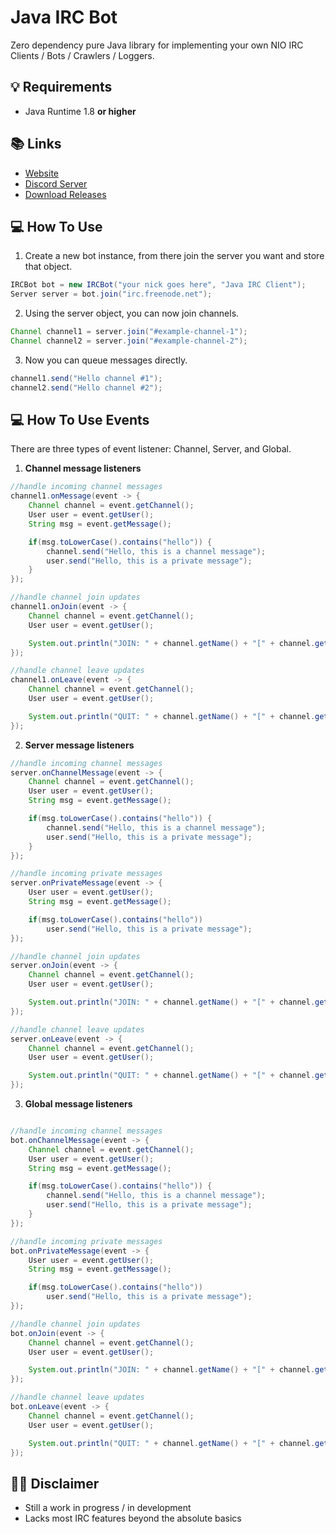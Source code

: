 # Java IRC Bot
Zero dependency pure Java library for implementing your own NIO IRC Clients / Bots / Crawlers / Loggers.

## 💡 Requirements
+ Java Runtime 1.8 **or higher**

<!--
## How To Add As Library
Add it as a maven dependency or just [download the latest release](https://github.com/Konloch/JavaIRCBot/releases).
```xml
<dependency>
  <groupId>com.konloch</groupId>
  <artifactId>IRCBot</artifactId>
  <version>1.0.0</version>
</dependency>
```

--->
## 📚 Links
* [Website](https://konloch.com/JavaIRCBot/)
* [Discord Server](https://discord.gg/aexsYpfMEf)
* [Download Releases](https://konloch.com/JavaIRCBot/releases)

## 💻 How To Use

1) Create a new bot instance, from there join the server you want and store that object.
```java
IRCBot bot = new IRCBot("your nick goes here", "Java IRC Client");
Server server = bot.join("irc.freenode.net");
```

2) Using the server object, you can now join channels.
```java
Channel channel1 = server.join("#example-channel-1");
Channel channel2 = server.join("#example-channel-2");
```

3) Now you can queue messages directly.
```java
channel1.send("Hello channel #1");
channel2.send("Hello channel #2");
```

## 💻 How To Use Events
There are three types of event listener: Channel, Server, and Global.

1) **Channel message listeners**
```java
//handle incoming channel messages
channel1.onMessage(event -> {
	Channel channel = event.getChannel();
	User user = event.getUser();
	String msg = event.getMessage();

	if(msg.toLowerCase().contains("hello")) {
		channel.send("Hello, this is a channel message");
		user.send("Hello, this is a private message");
	}
});

//handle channel join updates
channel1.onJoin(event -> {
	Channel channel = event.getChannel();
	User user = event.getUser();

	System.out.println("JOIN: " + channel.getName() + "[" + channel.getUsers().size() + "] " + user.getNickname());
});

//handle channel leave updates
channel1.onLeave(event -> {
	Channel channel = event.getChannel();
	User user = event.getUser();

	System.out.println("QUIT: " + channel.getName() + "[" + channel.getUsers().size() + "] " + user.getNickname());
});
```

2) **Server message listeners**
```java
//handle incoming channel messages
server.onChannelMessage(event -> {
	Channel channel = event.getChannel();
	User user = event.getUser();
	String msg = event.getMessage();

	if(msg.toLowerCase().contains("hello")) {
		channel.send("Hello, this is a channel message");
		user.send("Hello, this is a private message");
	}
});

//handle incoming private messages
server.onPrivateMessage(event -> {
	User user = event.getUser();
	String msg = event.getMessage();

	if(msg.toLowerCase().contains("hello"))
		user.send("Hello, this is a private message");
});

//handle channel join updates
server.onJoin(event -> {
	Channel channel = event.getChannel();
	User user = event.getUser();

	System.out.println("JOIN: " + channel.getName() + "[" + channel.getUsers().size() + "] " + user.getNickname());
});

//handle channel leave updates
server.onLeave(event -> {
	Channel channel = event.getChannel();
	User user = event.getUser();

	System.out.println("QUIT: " + channel.getName() + "[" + channel.getUsers().size() + "] " + user.getNickname());
});
```

3) **Global message listeners**
```java

//handle incoming channel messages
bot.onChannelMessage(event -> {
	Channel channel = event.getChannel();
	User user = event.getUser();
	String msg = event.getMessage();

	if(msg.toLowerCase().contains("hello")) {
		channel.send("Hello, this is a channel message");
		user.send("Hello, this is a private message");
	}
});

//handle incoming private messages
bot.onPrivateMessage(event -> {
	User user = event.getUser();
	String msg = event.getMessage();

	if(msg.toLowerCase().contains("hello"))
		user.send("Hello, this is a private message");
});

//handle channel join updates
bot.onJoin(event -> {
	Channel channel = event.getChannel();
	User user = event.getUser();

	System.out.println("JOIN: " + channel.getName() + "[" + channel.getUsers().size() + "] " + user.getNickname());
});

//handle channel leave updates
bot.onLeave(event -> {
	Channel channel = event.getChannel();
	User user = event.getUser();

	System.out.println("QUIT: " + channel.getName() + "[" + channel.getUsers().size() + "] " + user.getNickname());
});
```

## 👨‍💻 Disclaimer
+ Still a work in progress / in development
+ Lacks most IRC features beyond the absolute basics